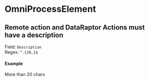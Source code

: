 # OmniProcessElement
## Remote action and DataRaptor Actions must have a description
Field: `Description`   
Regex: `^.{20,}$`    
#### Example
More than 20 chars  


